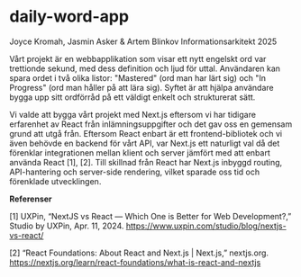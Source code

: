 # daily-word-app
Joyce Kromah, Jasmin Asker & Artem Blinkov
Informationsarkitekt
2025

Vårt projekt är en webbapplikation som visar ett nytt engelskt ord var trettionde sekund, med dess definition och ljud för uttal. Användaren kan spara ordet i två olika listor: "Mastered" (ord man har lärt sig) och "In Progress" (ord man håller på att lära sig). Syftet är att hjälpa användare bygga upp sitt ordförråd på ett väldigt enkelt och strukturerat sätt.

Vi valde att bygga vårt projekt med Next.js eftersom vi har tidigare erfarenhet av React från inlämningsuppgifter och det gav oss en gemensam grund att utgå från. Eftersom React enbart är ett frontend-bibliotek och vi även behövde en backend för vårt API, var Next.js ett naturligt val då det förenklar integrationen mellan klient och server jämfört med att enbart använda React [1], [2]. Till skillnad från React har Next.js inbyggd routing, API-hantering och server-side rendering, vilket sparade oss tid och förenklade utvecklingen.





**Referenser**

[1] UXPin, “NextJS vs React — Which One is Better for Web Development?,” Studio by UXPin, Apr. 11, 2024. https://www.uxpin.com/studio/blog/nextjs-vs-react/


‌[2] “React Foundations: About React and Next.js | Next.js,” nextjs.org. https://nextjs.org/learn/react-foundations/what-is-react-and-nextjs
